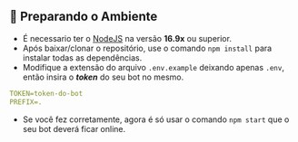 ## 🚀 Preparando o Ambiente

* É necessario ter o [NodeJS](https://nodejs.org/en/download/current/) na versão **16.9x** ou superior.
* Após baixar/clonar o repositório, use o comando `npm install` para instalar todas as dependências.
* Modifique a extensão do arquivo `.env.example` deixando apenas `.env`, então insira o ***token*** do seu bot no mesmo.

```yaml
TOKEN=token-do-bot
PREFIX=.
```

* Se você fez corretamente, agora é só usar o comando `npm start` que o seu bot deverá ficar online.